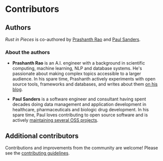 # Contributors



## Authors

*Rust in Pieces* is co-authored by [Prashanth Rao](https://github.com/prrao87) and [Paul Sanders](https://github.com/sanders41).

### About the authors

- **Prashanth Rao** is an A.I. engineer with a background in scientific computing, machine learning, NLP and database systems. He's passionate about making complex topics accessible to a larger audience. In his spare time, Prashanth actively experiments with open source tools, frameworks and databases, and writes about them [on his blog](https://thedataquarry.com/).

- **Paul Sanders** is a software engineer and consultant having spent decades doing data management and application development in healthcare, pharmaceuticals and biologic drug development. In his spare time, Paul loves contributing to open source software and is actively [maintaining several OSS projects](https://paulsanders.dev/).

## Additional contributors

Contributions and improvements from the community are welcome! Please see the [contributing guidelines](https://github.com/thedataquarry/rustinpieces/blob/main/CONTRIBUTING.md).
